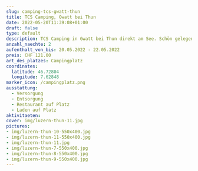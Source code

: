 ```yaml
---
slug: camping-tcs-gwatt-thun
title: TCS Camping, Gwatt bei Thun
date: 2022-05-20T11:39:08+01:00
draft: false
type: default
description: TCS Camping in Gwatt bei Thun direkt am See. Schön gelegen mit Blick auf die Berge.
anzahl_naechte: 2
aufenthalt_von_bis: 20.05.2022 - 22.05.2022
preis: CHF 121.00
art_des_platzes: Campingplatz
coordinates:
  latitude: 46.72804
  longitude: 7.62848
marker_icon: /campingplatz.png
ausstattung:
  - Versorgung
  - Entsorgung
  - Restaurant auf Platz
  - Laden auf Platz
aktivitaeten:
cover: img/luzern-thun-11.jpg
pictures: 
- img/luzern-thun-10-550x400.jpg
- img/luzern-thun-11-550x400.jpg
- img/luzern-thun-11.jpg
- img/luzern-thun-7-550x400.jpg
- img/luzern-thun-8-550x400.jpg
- img/luzern-thun-9-550x400.jpg
---
```

